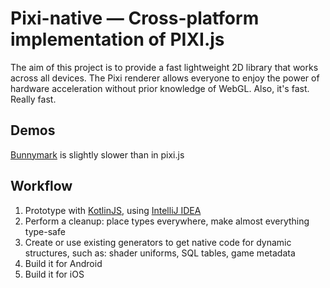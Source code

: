 Pixi-native — Cross-platform implementation of PIXI.js
=============

The aim of this project is to provide a fast lightweight 2D library that works
across all devices. The Pixi renderer allows everyone to enjoy the power of
hardware acceleration without prior knowledge of WebGL. Also, it's fast. Really fast.

Demos
------------------------

[Bunnymark](pixijs.github.io/pixi-native/) is slightly slower than in pixi.js

Workflow
------------------------

1. Prototype with [KotlinJS](http://kotlinlang.org/), using [IntelliJ IDEA](https://www.jetbrains.com/idea/)
2. Perform a cleanup: place types everywhere, make almost everything type-safe
3. Create or use existing generators to get native code for dynamic structures, such as: shader uniforms, SQL tables, game metadata
4. Build it for Android
5. Build it for iOS

